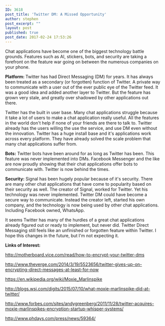 ```yaml
---
ID: 3618
post_title: 'Twitter DM: A Missed Opportunity'
author: stephen
post_excerpt: ""
layout: post
published: true
post_date: 2017-02-24 17:53:26
---
```

Chat applications have become one of the biggest technology battle grounds. Features such as AI, stickers, bots, and security are taking a forefront on the feature war going on between the numerous companies on your phone.

<!--more-->

<strong>Platform: </strong>Twitter has had Direct Messaging (DM) for years. It has always been treated as a secondary (or forgotten) function of Twitter. A private way to communicate with a user out of the ever public eye of the Twitter feed. It was a good idea and added another layer to Twitter. But the feature has grown very stale, and greatly over shadowed by other applications out there.

Twitter has the built in user base. Many chat applications struggle because it take a lot of users to make a chat application really useful. All the features in the world don't help if none of your friends are there to talk to. Twitter already has the users willing the use the service, and use DM even without the innovation. Twitter has a huge install base and it's applications work across every platform. They have already solved the scale problem that many chat applications suffer from.

<strong>Bots:</strong> Twitter bots have been around for as long as Twitter has been. This feature was never implemented into DMs. Facebook Messenger and the like are now proudly showing that their chat applications offer bots to communicate with. Twitter is now behind the times.

<strong>Security:</strong> Signal has been hugely popular because of it's security. There are many other chat applications that have come to popularity based on their security as well. The creator of Signal, worked for Twitter. Yet his technology was never implemented. Twitter DM could have become a secure way to communicate. Instead the creator left, started his own company, and the technology is now being used by other chat applications. Including Facebook owned, WhatsApp.

It seems Twitter has many of the hurdles of a great chat applications already figured out or ready to implement, but never did. Twitter Direct Messaging still feels like an unfinished or forgotten feature within Twitter. I hope this changes in the future, but I'm not expecting it.

<strong>Links of Interest:</strong>

<a href="http://motherboard.vice.com/read/how-to-encrypt-your-twitter-dms" target="_blank" rel="noopener noreferrer" data-behavior="truncate">http://motherboard.vice.com/read/how-to-encrypt-your-twitter-dms</a>

<a href="http://www.theverge.com/2014/3/19/5523656/twitter-gives-up-on-encrypting-direct-messages-at-least-for-now" target="_blank" rel="noopener noreferrer" data-behavior="truncate">http://www.theverge.com/2014/3/19/5523656/twitter-gives-up-on-encrypting-direct-messages-at-least-for-now</a>

<a href="https://en.wikipedia.org/wiki/Moxie_Marlinspike" target="_blank" rel="noopener noreferrer" data-behavior="truncate">https://en.wikipedia.org/wiki/Moxie_Marlinspike</a>

<a href="http://blogs.wsj.com/digits/2015/07/10/what-moxie-marlinspike-did-at-twitter/" target="_blank" rel="noopener noreferrer" data-behavior="truncate">http://blogs.wsj.com/digits/2015/07/10/what-moxie-marlinspike-did-at-twitter/</a>

<a href="http://www.forbes.com/sites/andygreenberg/2011/11/28/twitter-acquires-moxie-marlinspikes-encryption-startup-whisper-systems/" target="_blank" rel="noopener noreferrer" data-behavior="truncate">http://www.forbes.com/sites/andygreenberg/2011/11/28/twitter-acquires-moxie-marlinspikes-encryption-startup-whisper-systems/</a>

<a href="http://www.phdays.com/press/news/59364/" target="_blank" rel="noopener noreferrer" data-behavior="truncate">http://www.phdays.com/press/news/59364/</a>